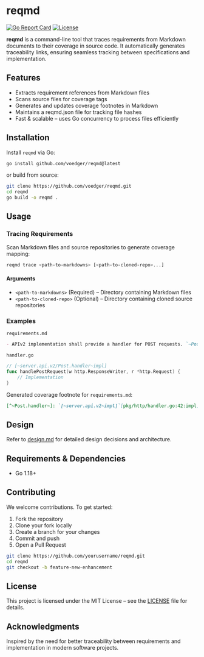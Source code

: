 # reqmd

[![Go Report Card](https://goreportcard.com/badge/github.com/voedger/reqmd)](https://goreportcard.com/report/github.com/voedger/reqmd)
[![License](https://img.shields.io/badge/license-MIT-blue.svg)](LICENSE)

**reqmd** is a command-line tool that traces requirements from Markdown documents to their coverage in source code. It automatically generates traceability links, ensuring seamless tracking between specifications and implementation.

## Features

- Extracts requirement references from Markdown files
- Scans source files for coverage tags
- Generates and updates coverage footnotes in Markdown
- Maintains a reqmd.json file for tracking file hashes
- Fast & scalable – uses Go concurrency to process files efficiently

## Installation

Install `reqmd` via Go:

```sh
go install github.com/voedger/reqmd@latest
```

or build from source:

```sh
git clone https://github.com/voedger/reqmd.git
cd reqmd
go build -o reqmd .
```

## Usage

### Tracing Requirements

Scan Markdown files and source repositories to generate coverage mapping:

```sh
reqmd trace <path-to-markdowns> [<path-to-cloned-repo>...]
```

#### Arguments

- `<path-to-markdowns>` (Required) – Directory containing Markdown files
- `<path-to-cloned-repo>` (Optional) – Directory containing cloned source repositories

### Examples

`requirements.md`

```markdown
- APIv2 implementation shall provide a handler for POST requests. `~Post.handler~`coverage[^~Post.handler~].
```

`handler.go`

```go
// [~server.api.v2/Post.handler~impl]
func handlePostRequest(w http.ResponseWriter, r *http.Request) {
    // Implementation
}
```

Generated coverage footnote for `requirements.md`:

```markdown
[^~Post.handler~]: `[~server.api.v2~impl]`[pkg/http/handler.go:42:impl](https://github.com/repo/pkg/http/handler.go#L42)
```

## Design

Refer to [design.md](design.md) for detailed design decisions and architecture.

## Requirements & Dependencies

- Go 1.18+

## Contributing

We welcome contributions. To get started:

1. Fork the repository
2. Clone your fork locally
3. Create a branch for your changes
4. Commit and push
5. Open a Pull Request

```sh
git clone https://github.com/yourusername/reqmd.git
cd reqmd
git checkout -b feature-new-enhancement
```

## License

This project is licensed under the MIT License – see the [LICENSE](LICENSE) file for details.

## Acknowledgments

Inspired by the need for better traceability between requirements and implementation in modern software projects.
